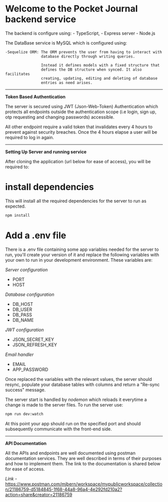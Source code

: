 # Welcome to the Pocket Journal backend service

The backend is configure using: 
    - TypeScript, 
    - Express server
    - Node.js

The DataBase service is MySQL which is configured using:
    
    -Sequelize ORM: The ORM prevents the user from having to interact with 
                    database directly through writing queries. 

                    Instead it defines models with a fixed structure that 
                    defines the DB structure when synced. It also facilitates
                    creating, updating, editing and deleting of database 
                    entries as need arises. 

----------------------------------------------------------------------------------
**Token Based Authentication**

The server is secured using JWT (Json-Web-Token) Authentication which protects all
endpoints outside the authentication scope (i.e login, sign up, otp requesting and 
changing passwords) accessible.

All other endpoint require a valid token that invalidates every 4 hours to prevent
against security breaches. Once the 4 hours elapse a user will be required to log 
in again. 

----------------------------------------------------------------------------------
**Setting Up Server and running service**

After cloning the application (url below for ease of access), you will be required 
to:

# install dependencies 

This will install all the required dependencies for the server to run as expected. 

```bash
npm install
```

# Add a .env file

There is a .env file containing some app variables needed for the server to run, 
you'll create your version of it and replace the following variables with your 
own to run in your development environment. These variables are:

*Server configuration*

- PORT
- HOST

*Database configuration*

- DB_HOST
- DB_USER
- DB_PASS
- DB_NAME

*JWT configuration*

- JSON_SECRET_KEY
- JSON_REFRESH_KEY


*Email handler*

- EMAIL
- APP_PASSWORD

Once replaced the variables with the relevant values, the server should resync, populate 
your database tables with columns and return a "Re-sync success" message. 

The server start is handled by *nodemon* which reloads it everytime a change is made to
the server files. To run the server use:

``` bash
npm run dev:watch
```
At this point your app should run on the specified port and should subsequently communicate
with the front-end side. 

------------------------------------------------------------------------------------------
**API Documentation**

All the APIs and endpoints are well documented using postman documentation services. They 
are well described in terms of their purposes and how to implement them. The link to the 
documentation is shared below for ease of access. 

*Link* - https://www.postman.com/mjbern/workspace/mypublicworkspace/collection/21186759-d5184845-1f68-44a8-96a4-4e292fd210a2?action=share&creator=21186759
